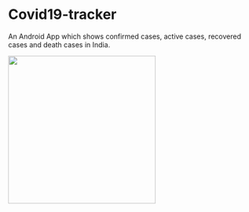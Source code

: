 # Covid19-tracker
An Android App which shows confirmed cases, active cases, recovered cases and death cases in India.

<kbd>
<img src = "https://user-images.githubusercontent.com/61740763/123640220-9425a880-d83e-11eb-8047-a7152959a9a5.jpg" width ="300" >
</kbd>
